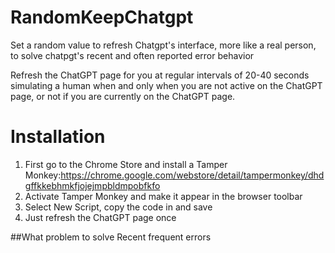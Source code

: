 # RandomKeepChatgpt
Set a random value to refresh Chatgpt's interface, more like a real person, to solve chatpgt's recent and often reported error behavior

Refresh the ChatGPT page for you at regular intervals of 20-40 seconds simulating a human when and only when you are not active on the ChatGPT page, or not if you are currently on the ChatGPT page.

# Installation
1. First go to the Chrome Store and install a Tamper Monkey:https://chrome.google.com/webstore/detail/tampermonkey/dhdgffkkebhmkfjojejmpbldmpobfkfo
2. Activate Tamper Monkey and make it appear in the browser toolbar
3. Select New Script, copy the code in and save
4. Just refresh the ChatGPT page once

##What problem to solve
Recent frequent errors
